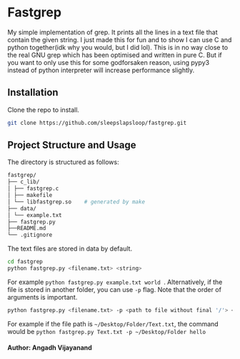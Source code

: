 # Fastgrep

My simple implementation of grep. It prints all the lines in a text file that contain the given string. I  just made this for fun and to show I can use C and python together(idk why you would, but I did lol). This is in no way close to the real GNU grep which has been optimised and written in pure C. But if you want to only use this for some godforsaken reason, using pypy3 instead of python interpreter will increase performance slightly.

## Installation

Clone the repo to install.

```bash
git clone https://github.com/sleepslapsloop/fastgrep.git
```

## Project Structure and Usage
The directory is structured as follows:
```bash
fastgrep/
├── c_lib/
│ ├── fastgrep.c
│ ├── makefile
│ └── libfastgrep.so    # generated by make
├── data/
│ └── example.txt
├── fastgrep.py
├──README.md
└── .gitignore
```
The text files are stored in data by default.
```bash
cd fastgrep
python fastgrep.py <filename.txt> <string> 
``` 
For example ```python fastgrep.py example.txt world ```.
Alternatively, if the file is stored in another folder, you can use ```-p``` flag. Note that the order of arguments is important.
```bash
python fastgrep.py <filename.txt> -p <path to file without final '/'> <string>
```
For example if the file path is ```~/Desktop/Folder/Text.txt```, the command would be 
 ```python fastgrep.py Text.txt -p ~/Desktop/Folder hello```

#### Author: Angadh Vijayanand
